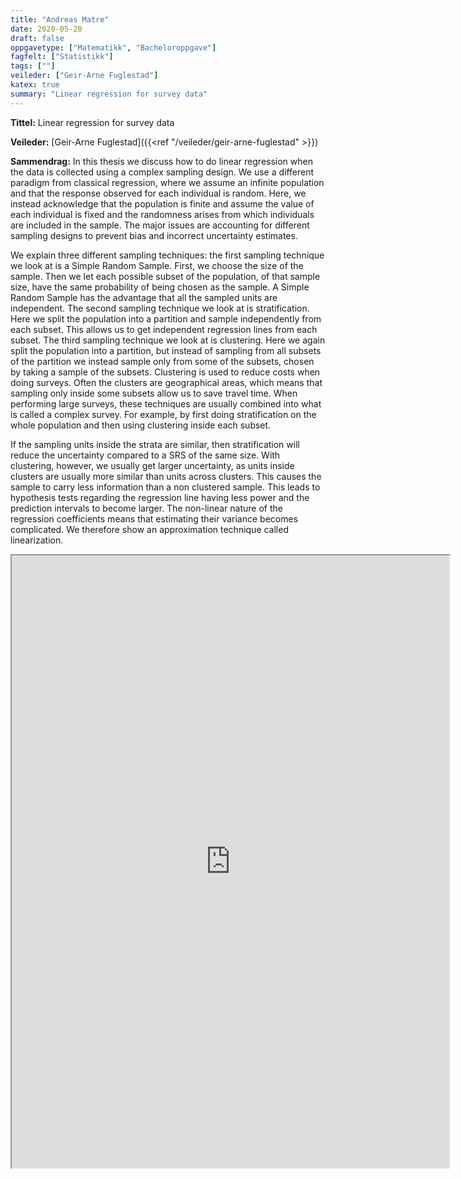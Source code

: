```yaml
---
title: "Andreas Matre"
date: 2020-05-20
draft: false
oppgavetype: ["Matematikk", "Bacheloroppgave"]
fagfelt: ["Statistikk"]
tags: [""]
veileder: ["Geir-Arne Fuglestad"]
katex: true 
summary: "Linear regression for survey data"
---
```


**Tittel:** Linear regression for survey data

**Veileder:** [Geir-Arne Fuglestad]({{<ref "/veileder/geir-arne-fuglestad" >}}) 

**Sammendrag:** In this thesis we discuss how to do linear regression when the data is collected using a complex sampling design. We use a different paradigm from classical regression, where we assume an infinite population and that the response observed for each individual is random. Here, we instead acknowledge that the population is finite and assume the value of each individual is fixed and the randomness arises from which individuals are included in the sample. The major issues are accounting for different sampling designs to prevent bias and incorrect uncertainty estimates.

We explain three different sampling techniques: the first sampling technique we look at is a Simple Random Sample. First, we choose the size of the sample. Then we let each possible subset of the population, of that sample size, have the same probability of being chosen as the sample. A Simple Random Sample has the advantage that all the sampled units are independent. The second sampling technique we look at is stratification. Here we split the population into a partition and sample independently from each subset. This allows us to get independent regression lines from each subset. The third sampling technique we look at is clustering. Here we again split the population into a partition, but instead of sampling from all subsets of the partition we instead sample only from some of the subsets, chosen by taking a sample of the subsets. Clustering is used to reduce costs when doing surveys. Often the clusters are geographical areas, which means that sampling only inside some subsets allow us to save travel time. When performing large surveys, these techniques are usually combined into what is called a complex survey. For example, by first doing stratification on the whole population and then using clustering inside each subset.

If the sampling units inside the strata are similar, then stratification will reduce the uncertainty compared to a SRS of the same size. With clustering, however, we usually get larger uncertainty, as units inside clusters are usually more similar than units across clusters. This causes the sample to carry less information than a non clustered sample. This leads to hypothesis tests regarding the regression line having less power and the prediction intervals to become larger. The non-linear nature of the regression coefficients means that estimating their variance becomes complicated. We therefore show an approximation technique called linearization.

<iframe src="https://drive.google.com/file/d/12e3Kz59OXMKZWKTyuiDZp0mCRxwO6UyX/preview" width="700" height="980" allow="autoplay"></iframe>

